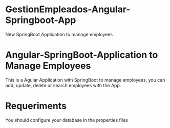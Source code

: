# GestionEmpleados-Angular-Springboot-App
New SpringBoot Application to manage employees

# Angular-SpringBoot-Application to Manage Employees

This is a Agular Application with SpringBoot to manage employees, you can add, update, delete or search employees with the App.

# Requeriments

You should configure your database in the properties files
